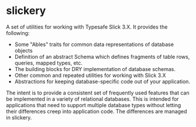 # slickery

A set of utilities for working with Typesafe Slick 3.X. It provides the following:
* Some "Ables" traits for common data representations of database objects
* Definition of an abstract Schema which defines fragments of table rows, queries, mapped types, etc. 
* The building blocks for DRY implementation of database schemas. 
* Other common and repeated utilities for working with Slick 3.X
* Abstractions for keeping database-specific code out of your application.

The intent is to provide a consistent set of frequently used features that can be implemented
in a variety of relational databases. This is intended for applications that need to support
multiple database types without letting their differences creep into application code. The 
differences are managed in slickery. 
